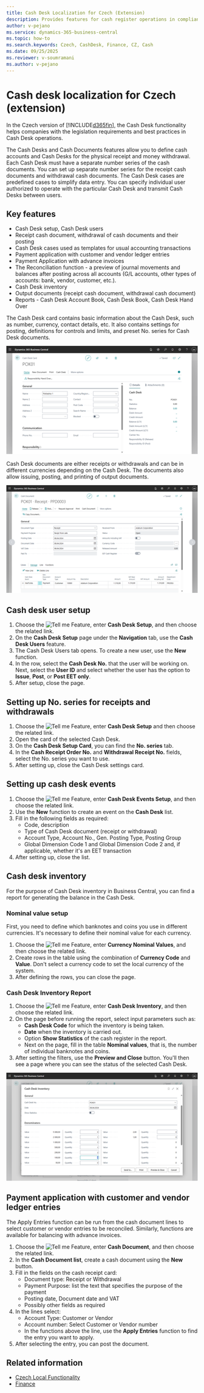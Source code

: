 ```yaml
---
title: Cash Desk Localization for Czech (Extension)  
description: Provides features for cash register operations in compliance with Czech legislation and best practices for Microsoft Dynamics 365 Business Central.
author: v-pejano
ms.service: dynamics-365-business-central
ms.topic: how-to
ms.search.keywords: Czech, CashDesk, Finance, CZ, Cash
ms.date: 09/25/2025
ms.reviewer: v-soumramani
ms.author: v-pejano
---
```


# Cash desk localization for Czech (extension)

In the Czech version of [!INCLUDE[d365fin](../../includes/d365fin_md.md)], the Cash Desk functionality helps companies with the legislation requirements and best practices in Cash Desk operations.

The Cash Desks and Cash Documents features allow you to define cash accounts and Cash Desks for the physical receipt and money withdrawal. Each Cash Desk must have a separate number series of the cash documents. You can set up separate number series for the receipt cash documents and withdrawal cash documents. The Cash Desk cases are predefined cases to simplify data entry. You can specify individual user authorized to operate with the particular Cash Desk and transmit Cash Desks between users.

## Key features

- Cash Desk setup, Cash Desk users
- Receipt cash document, withdrawal of cash documents and their posting
- Cash Desk cases used as templates for usual accounting transactions
- Payment application with customer and vendor ledger entries
- Payment Application with advance invoices
- The Reconciliation function - a preview of journal movements and balances after posting across all accounts (G/L accounts, other types of accounts: bank, vendor, customer, etc.).
- Cash Desk inventory
- Output documents (receipt cash document, withdrawal cash document)
- Reports - Cash Desk Account Book, Cash Desk Book, Cash Desk Hand Over

The Cash Desk card contains basic information about the Cash Desk, such as number, currency, contact details, etc. It also contains settings for posting, definitions for controls and limits, and preset No. series for Cash Desk documents.

![Cash Desk card](Media/cash-desk.png)

Cash Desk documents are either receipts or withdrawals and can be in different currencies depending on the Cash Desk. The documents also allow issuing, posting, and printing of output documents.

![Cash Desk documents](Media/cash-desk-document.png)

## Cash desk user setup

1. Choose the ![Tell me Feature](../../media/ui-search/search_small.png "Tell me what you want to do"), enter **Cash Desk Setup**, and then choose the related link.
1. On the **Cash Desk Setup** page under the **Navigation** tab, use the **Cash Desk Users** feature.
1. The Cash Desk Users tab opens. To create a new user, use the **New** function.
1. In the row, select the **Cash Desk No.** that the user will be working on. Next, select the **User ID** and select whether the user has the option to **Issue**, **Post**, or **Post EET only**.
1. After setup, close the page.

## Setting up No. series for receipts and withdrawals

1. Choose the ![Tell me Feature](../../media/ui-search/search_small.png "Tell me what you want to do"), enter **Cash Desk Setup** and then choose the related link.
1. Open the card of the selected Cash Desk.
1. On the **Cash Desk Setup Card**, you can find the **No. series** tab.
1. In the **Cash Receipt Order No.** and **Withdrawal Receipt No.** fields, select the No. series you want to use.
1. After setting up, close the Cash Desk settings card.

## Setting up cash desk events

1. Choose the ![Tell me Feature](../../media/ui-search/search_small.png "Tell me what you want to do"), enter **Cash Desk Events Setup**, and then choose the related link.
1. Use the **New** function to create an event on the **Cash Desk** list.
1. Fill in the following fields as required:
    - Code, description
    - Type of Cash Desk document (receipt or withdrawal)
    - Account Type, Account No., Gen. Posting Type, Posting Group
    - Global Dimension Code 1 and Global Dimension Code 2 and, if applicable, whether it's an EET transaction
1. After setting up, close the list.

## Cash desk inventory

For the purpose of Cash Desk inventory in Business Central, you can find a report for generating the balance in the Cash Desk.

### Nominal value setup

First, you need to define which banknotes and coins you use in different currencies. It's necessary to define their nominal value for each currency.

1. Choose the ![Tell me Feature](../../media/ui-search/search_small.png "Tell me what you want to do"), enter **Currency Nominal Values**, and then choose the related link.
1. Create rows in the table using the combination of **Currency Code** and **Value**. Don't select a currency code to set the local currency of the system.
1. After defining the rows, you can close the page.

### Cash Desk Inventory Report

1. Choose the ![Tell me Feature](../../media/ui-search/search_small.png "Tell me what you want to do"), enter **Cash Desk Inventory**, and then choose the related link.
1. On the page before running the report, select input parameters such as:
    - **Cash Desk Code** for which the inventory is being taken.
    - **Date** when the inventory is carried out.
    - Option **Show Statistics** of the cash register in the report.
    - Next on the page, fill in the table **Nominal values**, that is, the number of individual banknotes and coins.
1. After setting the filters, use the **Preview and Close** button. You'll then see a page where you can see the status of the selected Cash Desk.

![Cash Desk Inventory](Media/cash-desk-inven.png)

## Payment application with customer and vendor ledger entries

The Apply Entries function can be run from the cash document lines to select customer or vendor entries to be reconciled. Similarly, functions are available for balancing with advance invoices.

1. Choose the ![Tell me Feature](../../media/ui-search/search_small.png "Tell me what you want to do"), enter **Cash Document**, and then choose the related link.
1. In the **Cash Document list**, create a cash document using the **New** button.
1. Fill in the fields on the cash receipt card:
    - Document type: Receipt or Withdrawal
    - Payment Purpose: list the text that specifies the purpose of the payment
    - Posting date, Document date and VAT
    - Possibly other fields as required
1. In the lines select:
    - Account Type: Customer or Vendor
    - Account number: Select Customer or Vendor number
    - In the functions above the line, use the **Apply Entries** function to find the entry you want to apply.
1. After selecting the entry, you can post the document.

## Related information

- [Czech Local Functionality](czech-local-functionality.md)  
- [Finance](../../finance.md)
